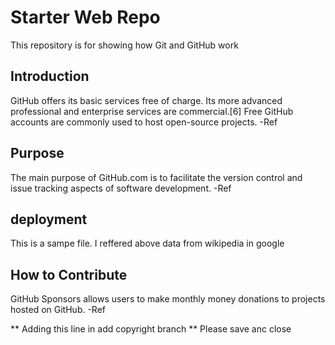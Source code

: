 # Starter Web Repo

 This repository is for showing how Git and GitHub work

## Introduction 

GitHub offers its basic services free of charge. Its more advanced professional and enterprise services are commercial.[6] Free GitHub accounts are commonly used to host open-source projects. -Ref 

## Purpose

The main purpose of GitHub.com is to facilitate the version control and issue tracking aspects of software development.  -Ref

## deployment

This is a sampe file. I reffered above data from wikipedia in google


## How to Contribute

GitHub Sponsors allows users to make monthly money donations to projects hosted on GitHub. -Ref
 
 
 
 ** Adding this line in add copyright branch ** Please save anc close